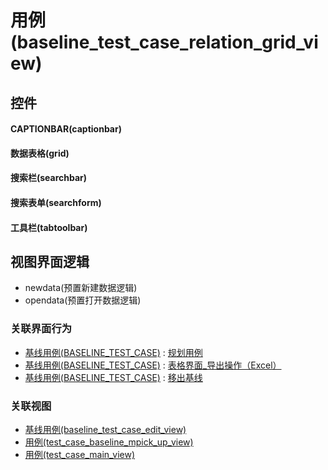 # 用例(baseline_test_case_relation_grid_view)  <!-- {docsify-ignore-all} -->



## 控件
#### CAPTIONBAR(captionbar)
#### 数据表格(grid)
#### 搜索栏(searchbar)
#### 搜索表单(searchform)
#### 工具栏(tabtoolbar)

## 视图界面逻辑
  * newdata(预置新建数据逻辑)
  * opendata(预置打开数据逻辑)


### 关联界面行为
  * [基线用例(BASELINE_TEST_CASE)](module/TestMgmt/baseline_test_case) : [规划用例](module/TestMgmt/baseline_test_case#界面行为)
  * [基线用例(BASELINE_TEST_CASE)](module/TestMgmt/baseline_test_case) : [表格界面_导出操作（Excel）](module/TestMgmt/baseline_test_case#界面行为)
  * [基线用例(BASELINE_TEST_CASE)](module/TestMgmt/baseline_test_case) : [移出基线](module/TestMgmt/baseline_test_case#界面行为)

### 关联视图
  * [基线用例(baseline_test_case_edit_view)](app/view/baseline_test_case_edit_view)
  * [用例(test_case_baseline_mpick_up_view)](app/view/test_case_baseline_mpick_up_view)
  * [用例(test_case_main_view)](app/view/test_case_main_view)

<script>
 const { createApp } = Vue
  createApp({
    data() {
      return {

      }
    }
  }).use(ElementPlus).mount('#app')
</script>